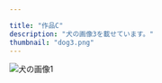 ```yaml
---

title: "作品C"
description: "犬の画像3を載せています。"
thumbnail: "dog3.png"
---
```


![犬の画像1](/images/dog3.png)
